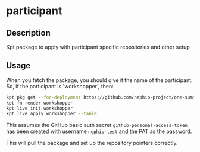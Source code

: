 # participant

## Description
Kpt package to apply with participant specific repositories and other setup

## Usage

When you fetch the package, you should give it the name of the participant. So,
if the participant is 'workshopper', then:

```bash
kpt pkg get --for-deployment https://github.com/nephio-project/one-summit-22-workshop.git/packages/participant workshopper
kpt fn render workshopper
kpt live init workshopper
kpt live apply workshopper --table
```

This assumes the GitHub basic auth secret `github-personal-access-token` has
been created with username `nephio-test` and the PAT as the password.

This will pull the package and set up the repository pointers correctly.

